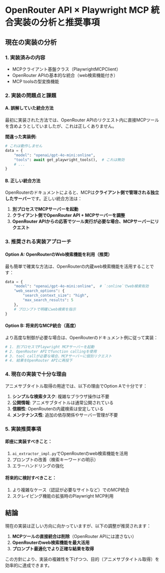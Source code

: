 # OpenRouter API × Playwright MCP 統合実装の分析と推奨事項

## 現在の実装の分析

### 1. 実装済みの内容
- MCPクライアント基盤クラス（PlaywrightMCPClient）
- OpenRouter APIの基本的な統合（web検索機能付き）
- MCP toolsの型変換機能

### 2. 実装の問題点と課題

#### A. 誤解していた統合方法
最初に実装された方法では、OpenRouter APIのリクエスト内に直接MCPツールを含めようとしていましたが、これは正しくありません。

**間違った実装例:**
```python
# これは動作しません
data = {
    "model": "openai/gpt-4o-mini:online",
    "tools": await get_playwright_tools(),  # これは無効
    # ...
}
```

#### B. 正しい統合方法
OpenRouterのドキュメントによると、MCPは**クライアント側で管理される独立したサーバー**です。正しい統合方法は：

1. **別プロセスでMCPサーバーを起動**
2. **クライアント側でOpenRouter API + MCPサーバーを調整**
3. **OpenRouter APIからの応答でツール実行が必要な場合、MCPサーバーにリクエスト**

### 3. 推奨される実装アプローチ

#### Option A: OpenRouterのWeb検索機能を利用（推奨）
最も簡単で確実な方法は、OpenRouterの内蔵web検索機能を活用することです：

```python
data = {
    "model": "openai/gpt-4o-mini:online",  # `:online`でweb検索有効
    "web_search_options": {
        "search_context_size": "high",
        "max_search_results": 5
    },
    # プロンプトで明確にweb検索を指示
}
```

#### Option B: 将来的なMCP統合（高度）
より高度な制御が必要な場合は、OpenRouterのドキュメント例に従って実装：

```python
# 1. 別プロセスでPlaywright MCPサーバーを起動
# 2. OpenRouter APIでfunction callingを使用
# 3. tool callが必要な場合、MCPサーバーに個別リクエスト
# 4. 結果をOpenRouter APIに再投下
```

### 4. 現在の実装で十分な理由

アニメサブタイトル取得の用途では、以下の理由でOption Aで十分です：

1. **シンプルな検索タスク**: 複雑なブラウザ操作は不要
2. **公開情報**: アニメサブタイトルは通常公開されている
3. **信頼性**: OpenRouterの内蔵検索は安定している
4. **メンテナンス性**: 追加の依存関係やサーバー管理が不要

### 5. 実装推奨事項

#### 即座に実装すべきこと：
1. `ai_extractor_impl.py`でOpenRouterのweb検索機能を活用
2. プロンプトの改善（検索キーワードの明示）
3. エラーハンドリングの強化

#### 将来的に検討すべきこと：
1. より複雑なケース（認証が必要なサイトなど）でのMCP統合
2. スクレイピング機能の拡張時のPlaywright MCP利用

## 結論

現在の実装は正しい方向に向かっていますが、以下の調整が推奨されます：

1. **MCPツールの直接統合は削除**（OpenRouter APIには渡さない）
2. **OpenRouterのweb検索機能を最大活用**
3. **プロンプト最適化でより正確な結果を取得**

この方針により、実装の複雑性を下げつつ、目的（アニメサブタイトル取得）を効率的に達成できます。
